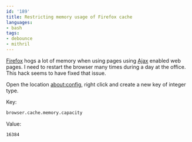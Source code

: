 ```yaml
---
id: '189'
title: Restricting memory usage of Firefox cache
languages:
- bash
tags:
- debounce
- mithril
---
```

[Firefox](www.mozilla.com/firefox/) hogs a lot of memory when using pages using [Ajax](http://en.wikipedia.org/wiki/AJAX) enabled web pages. I need to restart the browser many times during a day at the office. This hack seems to have fixed that issue.

Open the location <about:config>, right click and create a new key of integer type.

Key:


```bash
browser.cache.memory.capacity
```
    

Value:


```bash
16384
```
    

